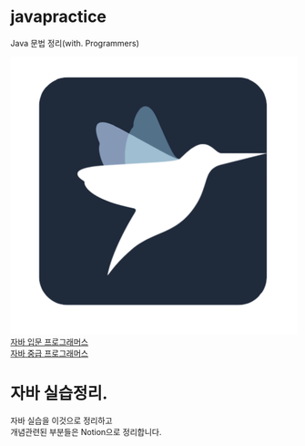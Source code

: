 # javapractice
Java 문법 정리(with. Programmers)<br>

![로고](./images/programmersLogo.png)<br>
[자바 입문 프로그래머스](https://programmers.co.kr/learn/courses/5)<br>
[자바 중급 프로그래머스](https://programmers.co.kr/learn/courses/9)<br>
# 자바 실습정리.
자바 실습을 이것으로 정리하고<br>
개념관련된 부분들은 Notion으로 정리합니다.

